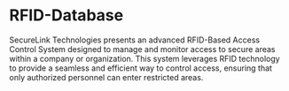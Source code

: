 # RFID-Database
SecureLink Technologies presents an advanced RFID-Based Access Control System designed to manage and monitor access to secure areas within a company or organization. This system leverages RFID technology to provide a seamless and efficient way to control access, ensuring that only authorized personnel can enter restricted areas.

